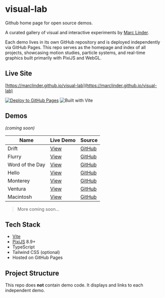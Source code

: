 # visual-lab

Github home page for open source demos.

A curated gallery of visual and interactive experiments by [Marc Linder](https://marclinder.com/).

Each demo lives in its own GitHub repository and is deployed independently via GitHub Pages. This repo serves as the homepage and index of all projects, showcasing motion studies, particle systems, and real-time graphics built primarily with PixiJS and WebGL.

## Live Site

[https://marclinder.github.io/visual-lab](https://marclinder.github.io/visual-lab)

[![Deploy to GitHub Pages](https://github.com/marclinder/visual-lab/actions/workflows/deploy.yml/badge.svg)](https://github.com/marclinder/visual-lab/actions/workflows/deploy.yml)
![Built with Vite](https://img.shields.io/badge/built%20with-vite-646cff?logo=vite&logoColor=white)

## Demos
 *(coming soon)*

| Name | Live Demo | Source |
|------|-----------|--------|
| Drift | [View](https://marclinder.github.io/drift) | [GitHub](https://github.com/marclinder/drift) |
| Flurry | [View](https://marclinder.github.io/flurry) | [GitHub](https://github.com/marclinder/flurry) |
| Word of the Day | [View](https://marclinder.github.io/word-of-the-day) | [GitHub](https://github.com/marclinder/word-of-the-day) |
| Hello | [View](https://marclinder.github.io/hello) | [GitHub](https://github.com/marclinder/hello) |
| Monterey | [View](https://marclinder.github.io/monterey) | [GitHub](https://github.com/marclinder/monterey) |
| Ventura | [View](https://marclinder.github.io/ventura) | [GitHub](https://github.com/marclinder/ventura) |
| Macintosh | [View](https://marclinder.github.io/macintosh) | [GitHub](https://github.com/marclinder/macintosh) |

> More coming soon...

## Tech Stack

- [Vite](https://vitejs.dev/)
- [PixiJS](https://pixijs.com/) 8.9+
- TypeScript
- Tailwind CSS (optional)
- Hosted on GitHub Pages

## Project Structure

This repo does **not** contain demo code. It displays and links to each independent demo.
